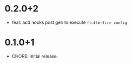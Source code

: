 # 0.2.0+2

- feat: add hooks post gen to execute `flutterfire config`

# 0.1.0+1

- CHORE: initial release.
